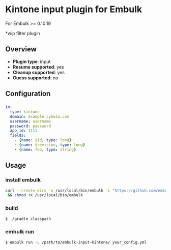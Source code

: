 # Kintone input plugin for Embulk

For Embulk >= 0.10.19

*wip filter plugin

## Overview

* **Plugin type**: input
* **Resume supported**: yes
* **Cleanup supported**: yes
* **Guess supported**: no

## Configuration

### 

```yaml
in:
  type: kintone
  domain: example.cybozu.com
  username: username
  password: password
  app_id: 1111
  fields:
    - {name: $id, type: long}
    - {name: $revision, type: long}
    - {name: foo, type: string}
```

## Usage

### install embulk

```bash
curl --create-dirs -o /usr/local/bin/embulk -L "https://github.com/embulk/embulk/releases/download/v0.10.19/embulk-0.10.19.jar" \\
 && chmod +x /usr/local/bin/embulk
```

### build

```bash
$ ./gradle classpath
```

### embulk run

```bash
$ embulk run -L /path/to/embulk-input-kintone/ your_config.yml
```

